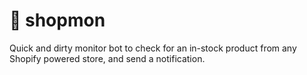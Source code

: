 # 🏪 shopmon

Quick and dirty monitor bot to check for an in-stock product from any Shopify
powered store, and send a notification.

